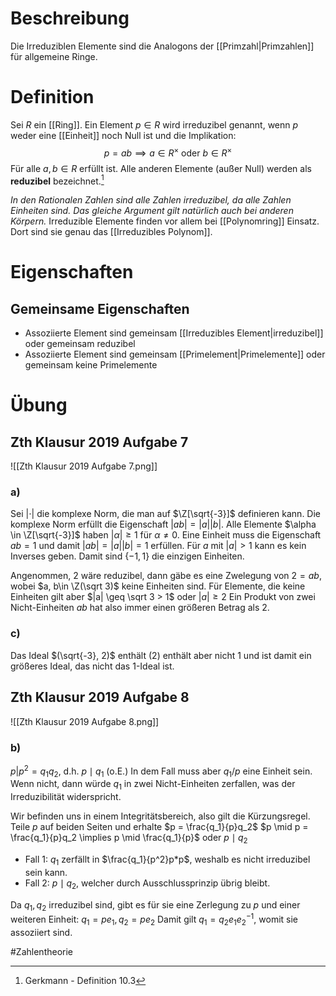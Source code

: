 # Beschreibung
Die Irreduziblen Elemente sind die Analogons der [[Primzahl|Primzahlen]] für allgemeine Ringe.

# Definition
Sei $R$ ein [[Ring]]. Ein Element $p \in R$ wird irreduzibel genannt, wenn $p$ weder eine [[Einheit]] noch Null ist und die Implikation:
$$p = ab \implies a \in R^\times \text{ oder } b \in R^\times$$
Für alle $a, b \in R$ erfüllt ist. Alle anderen Elemente (außer Null) werden als **reduzibel** bezeichnet.[^1]

*In den Rationalen Zahlen sind alle Zahlen irreduzibel, da alle Zahlen Einheiten sind. Das gleiche Argument gilt natürlich auch bei anderen Körpern.* Irreduzible Elemente finden vor allem bei [[Polynomring]] Einsatz. Dort sind sie genau das [[Irreduzibles Polynom]].

# Eigenschaften
## Gemeinsame Eigenschaften
- Assoziierte Element sind gemeinsam [[Irreduzibles Element|irreduzibel]] oder gemeinsam reduzibel
- Assoziierte Element sind gemeinsam [[Primelement|Primelemente]] oder gemeinsam keine Primelemente


# Übung
## Zth Klausur 2019 Aufgabe 7
![[Zth Klausur 2019 Aufgabe 7.png]]
### a)
Sei $|\cdot|$ die komplexe Norm, die man auf $\Z[\sqrt{-3}]$ definieren kann. Die komplexe Norm erfüllt die Eigenschaft $|ab| = |a||b|$.
Alle Elemente $\alpha \in \Z[\sqrt{-3}]$ haben $|\alpha|\geq 1$ für $\alpha \neq 0$. 
Eine Einheit muss die Eigenschaft $ab = 1$ und damit $|ab| = |a||b| = 1$ erfüllen. Für $a$ mit $|a|>1$ kann es kein Inverses geben. Damit sind $\{-1, 1\}$ die einzigen Einheiten.

Angenommen, $2$ wäre reduzibel, dann gäbe es eine Zwelegung von $2 = ab$, wobei $a, b\in \Z(\sqrt 3)$ keine Einheiten sind. Für Elemente, die keine Einheiten gilt aber $|a| \geq \sqrt 3 > 1$ oder $|a|\geq 2$
Ein Produkt von zwei Nicht-Einheiten $ab$ hat also immer einen größeren Betrag als $2$.

### c)
Das Ideal $(\sqrt{-3}, 2)$ enthält $(2)$ enthält aber nicht $1$ und ist damit ein größeres Ideal, das nicht das $1$-Ideal ist.


## Zth Klausur 2019 Aufgabe 8
![[Zth Klausur 2019 Aufgabe 8.png]]

### b)
$p|p^2 = q_1q_2$, d.h. $p\mid q_1$ (o.E.)
In dem Fall muss aber $q_1/p$ eine Einheit sein. Wenn nicht, dann würde $q_1$ in zwei Nicht-Einheiten zerfallen, was der Irreduzibilität widerspricht.

Wir befinden uns in einem Integritätsbereich, also gilt die Kürzungsregel. Teile $p$ auf beiden Seiten und erhalte $p = \frac{q_1}{p}q_2$
$p \mid p = \frac{q_1}{p}q_2 \implies p \mid \frac{q_1}{p}$ oder $p \mid q_2$
- Fall 1: $q_1$ zerfällt in $\frac{q_1}{p^2}p*p$, weshalb es nicht irreduzibel sein kann.
- Fall 2: $p \mid q_2$, welcher durch Ausschlussprinzip übrig bleibt.

Da $q_1, q_2$ irreduzibel sind, gibt es für sie eine Zerlegung zu $p$ und einer weiteren Einheit:
$q_1 = pe_1, q_2 = pe_2$
Damit gilt $q_1 = q_2e_1e_2^{-1}$, womit sie assoziiert sind.


#Zahlentheorie 

[^1]: Gerkmann - Definition 10.3